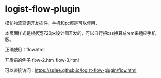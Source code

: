 # logist-flow-plugin

模仿物流查询开发插件，手机和pc都是可以使用，

本页面样式是根据宽720px设计图开发的，可以自行把css换算成rem来适应手机版。

正确使用：flow.html

开发前的例子 flow-2.html  flow-3.html

可以直接访问：https://ssllee.github.io/logist-flow-plugin/flow.html


